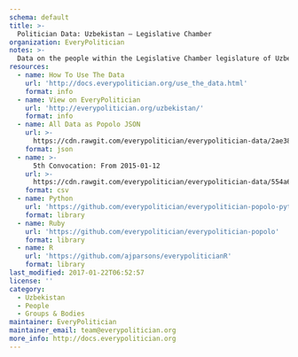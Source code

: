 ```yaml
---
schema: default
title: >-
  Politician Data: Uzbekistan — Legislative Chamber
organization: EveryPolitician
notes: >-
  Data on the people within the Legislative Chamber legislature of Uzbekistan.
resources:
  - name: How To Use The Data
    url: 'http://docs.everypolitician.org/use_the_data.html'
    format: info
  - name: View on EveryPolitician
    url: 'http://everypolitician.org/uzbekistan/'
    format: info
  - name: All Data as Popolo JSON
    url: >-
      https://cdn.rawgit.com/everypolitician/everypolitician-data/2ae384633d900f4116d289959e390ecacaf8b72a/data/Uzbekistan/Legislative_Chamber/ep-popolo-v1.0.json
    format: json
  - name: >-
      5th Convocation: From 2015-01-12
    url: >-
      https://cdn.rawgit.com/everypolitician/everypolitician-data/554a6cb306153130ac5558e4c015471d63e57cb7/data/Uzbekistan/Legislative_Chamber/term-5.csv
    format: csv
  - name: Python
    url: 'https://github.com/everypolitician/everypolitician-popolo-python'
    format: library
  - name: Ruby
    url: 'https://github.com/everypolitician/everypolitician-popolo'
    format: library
  - name: R
    url: 'https://github.com/ajparsons/everypoliticianR'
    format: library
last_modified: 2017-01-22T06:52:57
license: ''
category:
  - Uzbekistan
  - People
  - Groups & Bodies
maintainer: EveryPolitician
maintainer_email: team@everypolitician.org
more_info: http://docs.everypolitician.org
---
```

